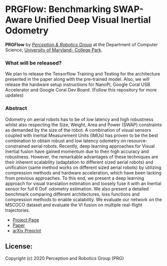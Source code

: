 # PRGFlow: Benchmarking SWAP-Aware Unified Deep Visual Inertial Odometry

**PRGFlow** by <a href="http://prg.cs.umd.edu"><i>Perception & Robotics Group</i></a> at the Department of Computer Science, <a href="https://umd.edu/">University of Maryland- College Park</a>.

### What will be released? 
We plan to release the Tensorflow Training and Testing for the architecture presented in the paper along with the pre-trained model. Also, we will release the hardware setup instructions for NanoPi, Google Coral USB Accelerator and Google Coral Dev Board.
(Follow this repository for more updates)

### Abstract

Odometry on aerial robots has to be of low latency and high robustness whilst also respecting the Size, Weight, Area and Power (SWAP) constraints as demanded by the size of the robot. A combination of visual sensors coupled with Inertial Measurement Units (IMUs) has proven to be the best combination to obtain robust and low latency odometry on resource-constrained aerial robots. Recently, deep learning approaches for Visual Inertial fusion have gained momentum due to their high accuracy and robustness. However, the remarkable advantages of these techniques are their inherent scalability (adaptation to different sized aerial robots) and unification (same method works on different sized aerial robots) by utilizing compression methods and hardware acceleration, which have been lacking from previous approaches. 
To this end, we present a deep learning approach for visual translation estimation and loosely fuse it with an Inertial sensor for full 6 DoF odometry estimation. We also present a detailed benchmark comparing different architectures, loss functions and compression methods to enable scalability. We evaluate our network on the MSCOCO dataset and evaluate the VI fusion on multiple real-flight trajectories.

- [Project Page](https://prg.cs.umd.edu/PRGFlow)
- [Paper](https://prg.cs.umd.edu/research/PRGFlow_files/PRGFlow.pdf)
- [arXiv Preprint](https://arxiv.org/pdf/2006.06753)


## License:
Copyright (c) 2020 Perception and Robotics Group (PRG)
